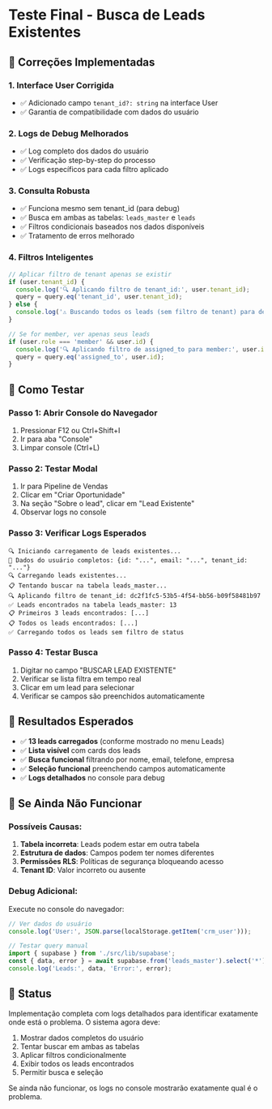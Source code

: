 # Teste Final - Busca de Leads Existentes

## 🔧 Correções Implementadas

### **1. Interface User Corrigida**
- ✅ Adicionado campo `tenant_id?: string` na interface User
- ✅ Garantia de compatibilidade com dados do usuário

### **2. Logs de Debug Melhorados**
- ✅ Log completo dos dados do usuário
- ✅ Verificação step-by-step do processo
- ✅ Logs específicos para cada filtro aplicado

### **3. Consulta Robusta**
- ✅ Funciona mesmo sem tenant_id (para debug)
- ✅ Busca em ambas as tabelas: `leads_master` e `leads`
- ✅ Filtros condicionais baseados nos dados disponíveis
- ✅ Tratamento de erros melhorado

### **4. Filtros Inteligentes**
```typescript
// Aplicar filtro de tenant apenas se existir
if (user.tenant_id) {
  console.log('🔍 Aplicando filtro de tenant_id:', user.tenant_id);
  query = query.eq('tenant_id', user.tenant_id);
} else {
  console.log('⚠️ Buscando todos os leads (sem filtro de tenant) para debug');
}

// Se for member, ver apenas seus leads
if (user.role === 'member' && user.id) {
  console.log('🔍 Aplicando filtro de assigned_to para member:', user.id);
  query = query.eq('assigned_to', user.id);
}
```

## 🧪 Como Testar

### **Passo 1: Abrir Console do Navegador**
1. Pressionar F12 ou Ctrl+Shift+I
2. Ir para aba "Console"
3. Limpar console (Ctrl+L)

### **Passo 2: Testar Modal**
1. Ir para Pipeline de Vendas
2. Clicar em "Criar Oportunidade"
3. Na seção "Sobre o lead", clicar em "Lead Existente"
4. Observar logs no console

### **Passo 3: Verificar Logs Esperados**
```
🔍 Iniciando carregamento de leads existentes...
👤 Dados do usuário completos: {id: "...", email: "...", tenant_id: "..."}
🔍 Carregando leads existentes...
📋 Tentando buscar na tabela leads_master...
🔍 Aplicando filtro de tenant_id: dc2f1fc5-53b5-4f54-bb56-b09f58481b97
✅ Leads encontrados na tabela leads_master: 13
📋 Primeiros 3 leads encontrados: [...]
📋 Todos os leads encontrados: [...]
✅ Carregando todos os leads sem filtro de status
```

### **Passo 4: Testar Busca**
1. Digitar no campo "BUSCAR LEAD EXISTENTE"
2. Verificar se lista filtra em tempo real
3. Clicar em um lead para selecionar
4. Verificar se campos são preenchidos automaticamente

## 🎯 Resultados Esperados

- ✅ **13 leads carregados** (conforme mostrado no menu Leads)
- ✅ **Lista visível** com cards dos leads
- ✅ **Busca funcional** filtrando por nome, email, telefone, empresa
- ✅ **Seleção funcional** preenchendo campos automaticamente
- ✅ **Logs detalhados** no console para debug

## 🐛 Se Ainda Não Funcionar

### **Possíveis Causas:**
1. **Tabela incorreta**: Leads podem estar em outra tabela
2. **Estrutura de dados**: Campos podem ter nomes diferentes
3. **Permissões RLS**: Políticas de segurança bloqueando acesso
4. **Tenant ID**: Valor incorreto ou ausente

### **Debug Adicional:**
Execute no console do navegador:
```javascript
// Ver dados do usuário
console.log('User:', JSON.parse(localStorage.getItem('crm_user')));

// Testar query manual
import { supabase } from './src/lib/supabase';
const { data, error } = await supabase.from('leads_master').select('*').limit(5);
console.log('Leads:', data, 'Error:', error);
```

## 📝 Status

Implementação completa com logs detalhados para identificar exatamente onde está o problema. O sistema agora deve:

1. Mostrar dados completos do usuário
2. Tentar buscar em ambas as tabelas
3. Aplicar filtros condicionalmente
4. Exibir todos os leads encontrados
5. Permitir busca e seleção

Se ainda não funcionar, os logs no console mostrarão exatamente qual é o problema. 
